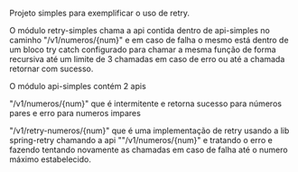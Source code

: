 Projeto simples para exemplificar o uso de retry.


O módulo retry-simples chama a api contida dentro de api-simples no caminho "/v1/numeros/{num}" 
e em caso de falha o mesmo está dentro de um bloco try catch configurado para chamar a mesma função de forma recursiva
até um limite de 3 chamadas em caso de erro ou até a chamada retornar com sucesso.


O módulo api-simples contém 2 apis 

"/v1/numeros/{num}"  que é intermitente e retorna sucesso para números pares e erro para numeros impares

"/v1/retry-numeros/{num}" que é uma implementação de retry usando a lib spring-retry chamando a api ""/v1/numeros/{num}" e tratando o erro
e fazendo tentando novamente as chamadas em caso de falha até o numero máximo estabelecido. 